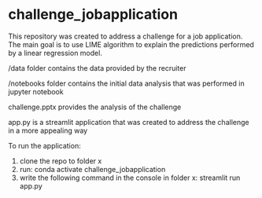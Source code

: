 # challenge_jobapplication
This repository was created to address a challenge for a job application. 
The main goal is to use LIME algorithm to explain the predictions performed by a linear regression model.

/data folder contains the data provided by the recruiter

/notebooks folder contains the initial data analysis that was performed in jupyter notebook

challenge.pptx provides the analysis of the challenge

app.py is a streamlit application that was created to address the challenge in a more appealing way

To run the application:
1. clone the repo to folder x
2. run:  conda activate challenge_jobapplication
3. write the following command in the console in folder x: streamlit run app.py




